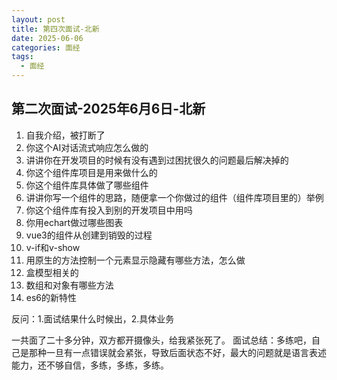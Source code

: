 ```yaml
---
layout: post
title: 第四次面试-北新
date: 2025-06-06
categories: 面经
tags:
  - 面经
---
```


## 第二次面试-2025年6月6日-北新
1. 自我介绍，被打断了
2. 你这个AI对话流式响应怎么做的
3. 讲讲你在开发项目的时候有没有遇到过困扰很久的问题最后解决掉的
4. 你这个组件库项目是用来做什么的
5. 你这个组件库具体做了哪些组件
6. 讲讲你写一个组件的思路，随便拿一个你做过的组件（组件库项目里的）举例
7. 你这个组件库有投入到别的开发项目中用吗
8. 你用echart做过哪些图表
9. vue3的组件从创建到销毁的过程
10. v-if和v-show
11. 用原生的方法控制一个元素显示隐藏有哪些方法，怎么做
12. 盒模型相关的
13. 数组和对象有哪些方法
14. es6的新特性

反问：1.面试结果什么时候出，2.具体业务

一共面了二十多分钟，双方都开摄像头，给我紧张死了。
面试总结：多练吧，自己是那种一旦有一点错误就会紧张，导致后面状态不好，最大的问题就是语言表述能力，还不够自信，多练，多练，多练。

